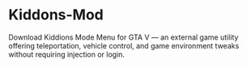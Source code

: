# Kiddons-Mod
Download Kiddions Mode Menu for GTA V — an external game utility offering teleportation, vehicle control, and game environment tweaks without requiring injection or login.

